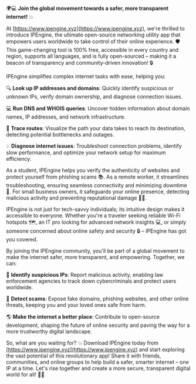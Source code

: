 🌍💻 **Join the global movement towards a safer, more transparent internet!** 💥

At [https://www.ipengine.xyz](https://www.ipengine.xyz), we're thrilled to introduce IPEngine, the ultimate open-source networking utility app that empowers users worldwide to take control of their online experience. 🛡️ This game-changing tool is 100% free, accessible in every country and region, supports all languages, and is fully open-sourced – making it a beacon of transparency and community-driven innovation! 🔒

IPEngine simplifies complex internet tasks with ease, helping you:

🔍 **Look up IP addresses and domains**: Quickly identify suspicious or unknown IPs, verify domain ownership, and diagnose connection issues.

💻 **Run DNS and WHOIS queries**: Uncover hidden information about domain names, IP addresses, and network infrastructure.

📍 **Trace routes**: Visualize the path your data takes to reach its destination, detecting potential bottlenecks and outages.

💡 **Diagnose internet issues**: Troubleshoot connection problems, identify slow performance, and optimize your network setup for maximum efficiency.

As a student, IPEngine helps you verify the authenticity of websites and protect yourself from phishing scams 📚. As a remote worker, it streamlines troubleshooting, ensuring seamless connectivity and minimizing downtime 💼. For small business owners, it safeguards your online presence, detecting malicious activity and preventing reputational damage 👨‍💻.

IPEngine is not just for tech-savvy individuals; its intuitive design makes it accessible to everyone. Whether you're a traveler seeking reliable Wi-Fi hotspots 🗺️, an IT pro looking for advanced network insights 💻, or simply someone concerned about online safety and security 🔒 – IPEngine has got you covered.

By joining the IPEngine community, you'll be part of a global movement to make the internet safer, more transparent, and empowering. Together, we can:

💪 **Identify suspicious IPs**: Report malicious activity, enabling law enforcement agencies to track down cybercriminals and protect users worldwide.

🚀 **Detect scams**: Expose fake domains, phishing websites, and other online threats, keeping you and your loved ones safe from harm.

🌎 **Make the internet a better place**: Contribute to open-source development, shaping the future of online security and paving the way for a more trustworthy digital landscape.

So, what are you waiting for? 💥 Download IPEngine today from [https://www.ipengine.xyz](https://www.ipengine.xyz) and start exploring the vast potential of this revolutionary app! Share it with friends, communities, and online groups to help build a safer, smarter internet – one IP at a time. Let's rise together and create a more secure, transparent digital world for all! 💪🌟
